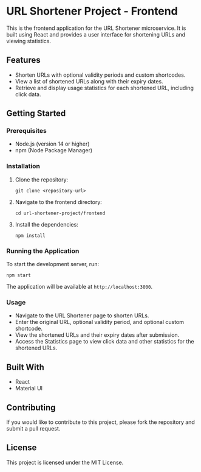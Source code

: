 # URL Shortener Project - Frontend

This is the frontend application for the URL Shortener microservice. It is built using React and provides a user interface for shortening URLs and viewing statistics.

## Features

- Shorten URLs with optional validity periods and custom shortcodes.
- View a list of shortened URLs along with their expiry dates.
- Retrieve and display usage statistics for each shortened URL, including click data.

## Getting Started

### Prerequisites

- Node.js (version 14 or higher)
- npm (Node Package Manager)

### Installation

1. Clone the repository:

   ```
   git clone <repository-url>
   ```

2. Navigate to the frontend directory:

   ```
   cd url-shortener-project/frontend
   ```

3. Install the dependencies:

   ```
   npm install
   ```

### Running the Application

To start the development server, run:

```
npm start
```

The application will be available at `http://localhost:3000`.

### Usage

- Navigate to the URL Shortener page to shorten URLs.
- Enter the original URL, optional validity period, and optional custom shortcode.
- View the shortened URLs and their expiry dates after submission.
- Access the Statistics page to view click data and other statistics for the shortened URLs.

## Built With

- React
- Material UI

## Contributing

If you would like to contribute to this project, please fork the repository and submit a pull request.

## License

This project is licensed under the MIT License.